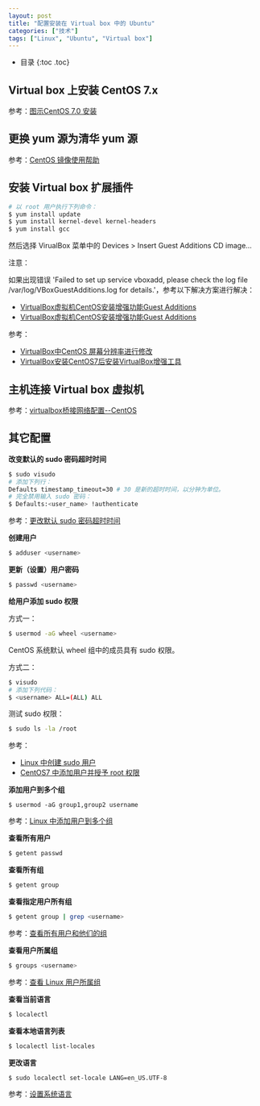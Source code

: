 ```yaml
---
layout: post
title: "配置安装在 Virtual box 中的 Ubuntu"
categories: ["技术"]
tags: ["Linux", "Ubuntu", "Virtual box"]
---
```


* 目录
{:toc .toc}

## Virtual box 上安装 CentOS 7.x

参考：[图示CentOS 7.0 安装](https://www.tecmint.com/centos-7-installation/)



## 更换 yum 源为清华 yum 源

参考：[CentOS 镜像使用帮助](https://mirror.tuna.tsinghua.edu.cn/help/centos/)



## 安装 Virtual box 扩展插件

```bash
# 以 root 用户执行下列命令：
$ yum install update
$ yum install kernel-devel kernel-headers
$ yum install gcc
```

然后选择 VirualBox 菜单中的 Devices > Insert Guest Additions CD image...

注意：

如果出现错误 'Failed to set up service vboxadd, please check the log file /var/log/VBoxGuestAdditions.log for details.'，参考以下解决方案进行解决：

* [VirtualBox虚拟机CentOS安装增强功能Guest Additions](https://www.jianshu.com/p/7c556c783bb2)
* [VirtualBox虚拟机CentOS安装增强功能Guest Additions](https://www.centos.bz/2017/07/virtualbox-vhost-centos-install-guest-additions/)

参考：

* [VirtualBox中CentOS 屏幕分辨率进行修改](http://blog.csdn.net/lhd435940424/article/details/38333781)
* [VirtualBox安装CentOS7后安装VirtualBox增强工具](https://www.sunyann.com/centos/)



## 主机连接 Virtual box 虚拟机
参考：[virtualbox桥接网络配置--CentOS](http://www.cnblogs.com/sgamerv/p/centos_virtualbox_bridge_config.html)



## 其它配置

**改变默认的 sudo 密码超时时间**

```bash
$ sudo visudo
# 添加下列行：
Defaults timestamp_timeout=30 # 30 是新的超时时间，以分钟为单位。
# 完全禁用输入 sudo 密码：
$ Defaults:<user_name> !authenticate
```

参考：[更改默认 sudo 密码超时时间](https://unix.stackexchange.com/a/382061)



**创建用户**

```bash
$ adduser <username>
```

**更新（设置）用户密码**

```bash
$ passwd <username>
```

**给用户添加 sudo 权限**

方式一：

```bash
$ usermod -aG wheel <username>
```

CentOS 系统默认 wheel 组中的成员具有 sudo 权限。



方式二：

```bash
$ visudo
# 添加下列代码：
$ <username> ALL=(ALL) ALL
```



测试 sudo 权限：

```bash
$ sudo ls -la /root
```

参考：

* [Linux 中创建 sudo 用户](https://www.digitalocean.com/community/tutorials/how-to-create-a-sudo-user-on-centos-quickstart)
* [CentOS7 中添加用户并授予 root 权限](https://www.liquidweb.com/kb/how-to-add-a-user-and-grant-root-privileges-on-centos-7/)



**添加用户到多个组**

```
$ usermod -aG group1,group2 username
```

参考：[Linux 中添加用户到多个组](https://www.howtogeek.com/50787/add-a-user-to-a-group-or-second-group-on-linux/)



**查看所有用户**

```bash
$ getent passwd
```



**查看所有组**

```bash
$ getent group
```



**查看指定用户所有组**

```bash
$ getent group | grep <username>
```

参考：[查看所有用户和他们的组](https://serverfault.com/a/355294)



**查看用户所属组**

```bash
$ groups <username>
```

参考：[查看 Linux 用户所属组](https://www.howtogeek.com/howto/ubuntu/see-which-groups-your-linux-user-belongs-to/)



**查看当前语言**

```bash
$ localectl
```



**查看本地语言列表**

```bash
$ localectl list-locales
```



**更改语言**

```bash
$ sudo localectl set-locale LANG=en_US.UTF-8
```

参考：[设置系统语言](https://www.server-world.info/en/note?os=CentOS_7&p=locale)

